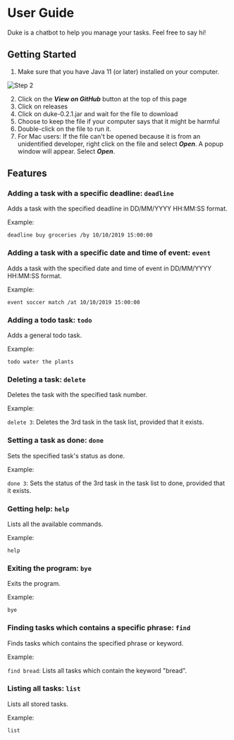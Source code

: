 # User Guide

Duke is a chatbot to help you manage your tasks. Feel free to say hi!

## Getting Started
1. Make sure that you have Java 11 (or later) installed on your computer.

![Step 2](Step2.png)

2. Click on the **_View on GitHub_** button at the top of this page
3. Click on releases
4. Click on duke-0.2.1.jar and wait for the file to download
5. Choose to keep the file if your computer says that it might be harmful
6. Double-click on the file to run it.
7. For Mac users: If the file can't be opened because it is from an unidentified developer, right click on the file and select **_Open_**. A popup window will appear. Select **_Open_**.

## Features 

### Adding a task with a specific deadline: `deadline`
Adds a task with the specified deadline in DD/MM/YYYY HH:MM:SS format.

Example: 

`deadline buy groceries /by 10/10/2019 15:00:00`

### Adding a task with a specific date and time of event: `event`
Adds a task with the specified date and time of event in DD/MM/YYYY HH:MM:SS format.

Example: 

`event soccer match /at 10/10/2019 15:00:00`

### Adding a todo task: `todo`
Adds a general todo task.

Example: 

`todo water the plants`

### Deleting a task: `delete`
Deletes the task with the specified task number.

Example: 

`delete 3`: Deletes the 3rd task in the task list, provided that it exists.

### Setting a task as done: `done`
Sets the specified task's status as done.

Example: 

`done 3`: Sets the status of the 3rd task in the task list to done, provided that it exists.

### Getting help: `help`
Lists all the available commands.

Example: 

`help`

### Exiting the program: `bye`
Exits the program.

Example: 

`bye`

### Finding tasks which contains a specific phrase: `find`
Finds tasks which contains the specified phrase or keyword.

Example: 

`find bread`: Lists all tasks which contain the keyword "bread".

### Listing all tasks: `list`
Lists all stored tasks.

Example: 

`list`
